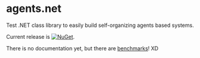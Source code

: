 # agents.net
Test .NET class library to easily build self-organizing agents based systems.

Current release is [![NuGet](https://img.shields.io/nuget/v/Agents.Net)](https://www.nuget.org/packages/Agents.Net/).

There is no documentation yet, but there are [benchmarks](https://github.com/agents-net/agents.net.wiki.git)! XD
<!--stackedit_data:
eyJoaXN0b3J5IjpbMTc1OTIxMDE0M119
-->